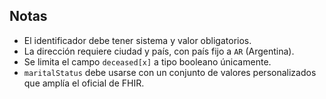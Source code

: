 ## Notas

<!-- para crear secciones de la documentación -->

- El identificador debe tener sistema y valor obligatorios.
- La dirección requiere ciudad y país, con país fijo a `AR` (Argentina).
- Se limita el campo `deceased[x]` a tipo booleano únicamente.
- `maritalStatus` debe usarse con un conjunto de valores personalizados que amplía el oficial de FHIR.
